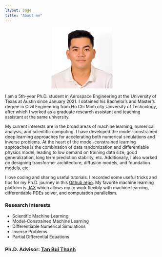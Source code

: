 ```yaml
---
layout: page
title: "About me" 
---
```


<div align="center"> <img width="200" height = "200" src="/files/DSC_0114.JPG"></div>


I am a 5th-year Ph.D. student in Aerospace Engineering at the University of Texas at Austin since January 2021. I obtained his Bachelor’s and Master’s degree in Civil Engineering from Ho Chi Minh city University of Technology, after which I worked as a graduate research assistant and teaching assistant at the same university.

My current interests are in the broad areas of machine learning, numerical analysis, and scientific computing. I have developed the model-constrained deep learning approaches for accelerating both numerical simulations and inverse problems. At the heart of the model-constrained learning approaches is the combination of data randomization and differentiable physics model, leading to low demand on training data size, good generalization, long term prediction stability, etc. Additionally, I also worked on designing transformer architecture, diffusion models, and foundation models, etc.
<!-- to achieve higher order convergence rate for time-series physics data. I proposed a data-informed active subspace framework for solving inverse problems. -->

I love coding and sharing useful tutorials. I recorded some useful tricks and tips for my Ph.D. journey in this [Github repo](https://github.com/nguyenvanhaibk92/PhD.utils). My favorite machine learning platform is [JAX](https://docs.jax.dev/en/latest/) which allows my to work flexibly with machine learning, differentiable PDEs solver, and computation parallelism.

### Research interests

- Scientific Machine Learning
- Model-Constrained Machine Learning
- Differentiable Numerical Simulations
- Inverse Problems
- Partial Differential Equations

### Ph.D. Advisor: [Tan Bui Thanh](https://users.oden.utexas.edu/~tanbui/)
